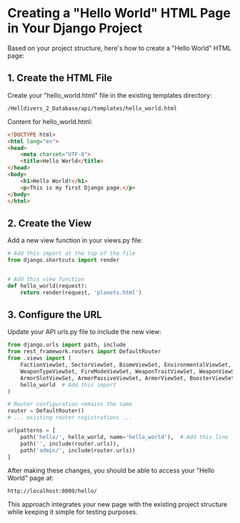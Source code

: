 
# Creating a "Hello World" HTML Page in Your Django Project

Based on your project structure, here's how to create a "Hello World" HTML page:

## 1. Create the HTML File

Create your "hello_world.html" file in the existing templates directory:

```
/Helldivers_2_Database/api/templates/hello_world.html
```

Content for hello_world.html:
```html
<!DOCTYPE html>
<html lang="en">
<head>
    <meta charset="UTF-8">
    <title>Hello World</title>
</head>
<body>
    <h1>Hello World!</h1>
    <p>This is my first Django page.</p>
</body>
</html>
```

## 2. Create the View

Add a new view function in your views.py file:

```python
# Add this import at the top of the file
from django.shortcuts import render


# Add this view function
def hello_world(request):
    return render(request, 'planets.html')
```

## 3. Configure the URL

Update your API urls.py file to include the new view:

```python
from django.urls import path, include
from rest_framework.routers import DefaultRouter
from .views import (
    FactionViewSet, SectorViewSet, BiomeViewSet, EnvironmentalViewSet, PlanetViewSet,
    WeaponTypeViewSet, FireModeViewSet, WeaponTraitViewSet, WeaponViewSet,
    ArmorSlotViewSet, ArmorPassiveViewSet, ArmorViewSet, BoosterViewSet, ItemViewSet,
    hello_world  # Add this import
)

# Router configuration remains the same
router = DefaultRouter()
# ... existing router registrations ...

urlpatterns = [
    path('hello/', hello_world, name='hello_world'),  # Add this line
    path('', include(router.urls)),
    path('admin/', include(router.urls))
]
```

After making these changes, you should be able to access your "Hello World" page at:
```
http://localhost:8000/hello/
```

This approach integrates your new page with the existing project structure while keeping it simple for testing purposes.